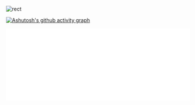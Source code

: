 ![rect](https://capsule-render.vercel.app/api?type=rect&color=gradient&text=%20%20SongISac%20%20&fontAlign=20&fontSize=30&textBg=true&desc=This%20is%20my%20Github%20%27Welcome%27&descSize=25&descAlignY=50&descAlign=60)


[![Ashutosh's github activity graph](https://activity-graph.herokuapp.com/graph?username=SongISac&theme=vue)](https://github.com/ashutosh00710/github-readme-activity-graph)


<img src="https://raw.githubusercontent.com/dkssud8150/github-stats-transparent/output/generated/languages.svg" width="%"/>


